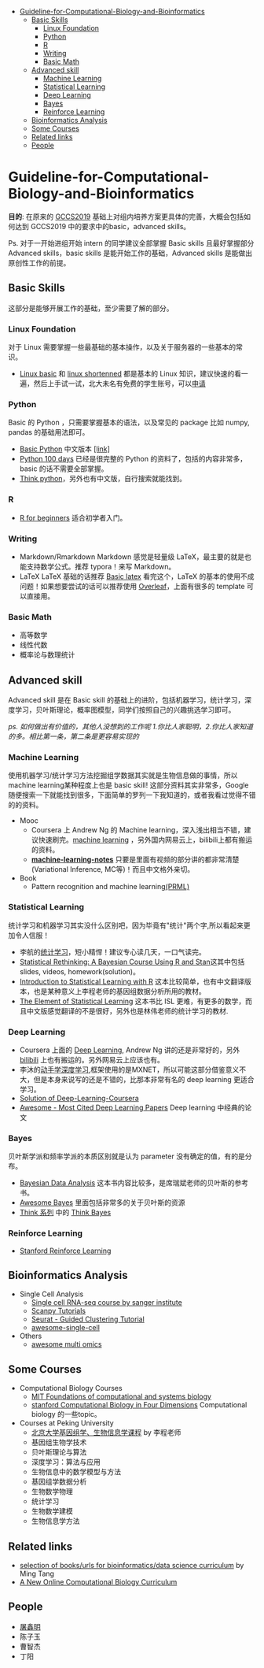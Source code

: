 - [ Guideline-for-Computational-Biology-and-Bioinformatics](#head1)
	- [Basic Skills](#head2)
		- [Linux Foundation](#head3)
		- [ Python](#head4)
		- [ R](#head5)
		- [ Writing](#head6)
		- [Basic Math](#head7)
	- [Advanced skill](#head8)
		- [Machine Learning](#head9)
		- [Statistical Learning ](#head10)
		- [Deep Learning](#head11)
		- [ Bayes](#head12)
		- [Reinforce Learning](#head13)
	- [Bioinformatics Analysis](#head14)
	- [Some Courses ](#head15)
	- [Related links](#head16)
	- [ People](#head17)
# <span id="head1"> Guideline-for-Computational-Biology-and-Bioinformatics</span>


**目的**: 在原来的 [GCCS2019](https://github.com/gao-lab/Guideline-for-Computational-Biology-and-Bioinformatics/blob/master/pdf/190317-guideline_for_common_computational_skills.pdf) 基础上对组内培养方案更具体的完善，大概会包括如何达到 GCCS2019 中的要求中的basic，advanced skills。

Ps. 对于一开始进组开始 intern 的同学建议全部掌握 Basic skills 且最好掌握部分 Advanced skills，basic skills 是能开始工作的基础，Advanced skills 是能做出原创性工作的前提。

## <span id="head2">Basic Skills</span>

这部分是能够开展工作的基础，至少需要了解的部分。

### <span id="head3">Linux Foundation</span>
对于 Linux 需要掌握一些最基础的基本操作，以及关于服务器的一些基本的常识。
* [Linux basic](https://github.com/Gao-lab/Guideline-for-Computational-Biology-and-Bioinformatics/blob/master/pdf/Linux_Basics_2019.pdf) 和 [linux shortenned](https://github.com/Gao-lab/Guideline-for-Computational-Biology-and-Bioinformatics/blob/master/pdf/linux_shortened.pdf) 
都是基本的 Linux 知识，建议快速的看一遍，然后上手试一试，北大未名有免费的学生账号，可以[申请](http://hpc.pku.edu.cn/guide.html)

### <span id="head4"> Python</span>

Basic 的 Python ，只需要掌握基本的语法，以及常见的 package 比如 numpy, pandas 的基础用法即可。
* [Basic Python](https://www.learnpython.org) 中文版本 [[link]](http://www.runoob.com/python/python-tutorial.html)
* [Python 100 days](https://github.com/jackfrued/Python-100-Days) 已经是很完整的 Python 的资料了，包括的内容非常多，basic 的话不需要全部掌握。
* [Think python](https://greenteapress.com/wp/think-python-2e/)，另外也有中文版，自行搜索就能找到。
### <span id="head5"> R</span>
* [R for beginners](http://ape-package.ird.fr/ep/R4beg_cn_2.0.pdf)
适合初学者入门。
### <span id="head6"> Writing</span>

* Markdown/Rmarkdown
Markdown 感觉是轻量级 LaTeX，最主要的就是也能支持数学公式。推荐 typora！来写 Markdown。
* LaTeX
LaTeX 基础的话推荐 [Basic latex](https://github.com/gao-lab/Guideline-for-Computational-Biology-and-Bioinformatics/blob/master/pdf/LaTeX_basic.pdf)
看完这个，LaTeX 的基本的使用不成问题！如果想要尝试的话可以推荐使用 [Overleaf](https://www.overleaf.com)，上面有很多的 template 可以直接用。

### <span id="head7">Basic Math</span>
* 高等数学
* 线性代数
* 概率论与数理统计



## <span id="head8">Advanced skill</span>
Advanced skill 是在 Basic skill 的基础上的进阶，包括机器学习，统计学习，深度学习，贝叶斯理论，概率图模型，同学们按照自己的兴趣挑选学习即可。

*ps. 如何做出有价值的，其他人没想到的工作呢 1.你比人家聪明，2.你比人家知道的多。相比第一条，第二条是更容易实现的*

### <span id="head9">Machine Learning</span>
使用机器学习/统计学习方法挖掘组学数据其实就是生物信息做的事情，所以machine learning某种程度上也是 basic skill! 这部分资料其实非常多，Google 
随便搜索一下就能找到很多，下面简单的罗列一下我知道的，或者我看过觉得不错的的资料。

* Mooc
    * Coursera 上 Andrew Ng 的 Machine learning，深入浅出相当不错，建议快速刷完。[machine learning](https://www.coursera.org/learn/machine-learning)
，另外国内网易云上，bilibili上都有搬运的资料。
    * [**machine-learning-notes**](https://github.com/roboticcam/machine-learning-notes) 只要是里面有视频的部分讲的都非常清楚(Variational 
Inference, MC等)！而且中文格外亲切。
* Book
    * Pattern recognition and machine learning[(PRML)](https://www.google.com/url?sa=t&rct=j&q=&esrc=s&source=web&cd=1&ved=2ahUKEwjQvt-LutXkAhXQxosBHUxaAcAQFjAAegQIAxAC&url=http%3A%2F%2Fusers.isr.ist.utl.pt%2F~wurmd%2FLivros%2Fschool%2FBishop%2520-%2520Pattern%2520Recognition%2520And%2520Machine%2520Learning%2520-%2520Springer%2520%25202006.pdf&usg=AOvVaw2j0fMGPbFfpcwGzqELtiRU)

### <span id="head10">Statistical Learning </span>
统计学习和机器学习其实没什么区别吧，因为毕竟有"统计"两个字,所以看起来更加令人信服！

 
* 李航的[统计学习](https://book.douban.com/subject/33437381/)，短小精悍！建议专心读几天，一口气读完。
* [Statistical Rethinking: A Bayesian Course Using R and Stan](https://github.com/rmcelreath/statrethinking_winter2019)这其中包括 slides, videos, homework(solution)。
* [Introduction to Statistical Learning with R](http://www-bcf.usc.edu/~gareth/ISL/ISLR%20First%20Printing.pdf) 这本比较简单，也有中文翻译版本，也是某种意义上李程老师的基因组数据分析所用的教材。
* [The Element of Statistical Learning](https://web.stanford.edu/~hastie/Papers/ESLII.pdf) 这本书比 ISL 更难，有更多的数学，而且中文版感觉翻译的不是很好，另外也是林伟老师的统计学习的教材.


### <span id="head11">Deep Learning</span>

* Coursera 上面的 [Deep Learning](https://www.coursera.org/specializations/deep-learning), Andrew Ng 讲的还是非常好的，另外 
[bilibili](https://www.bilibili.com/video/av49445369?from=search&seid=853459819773787018) 上也有搬运的。另外网易云上应该也有。
* 李沐的[动手学深度学习](https://zh.gluon.ai),框架使用的是MXNET，所以可能这部分借鉴意义不大，但是本身来说写的还是不错的，比那本非常有名的 deep learning 更适合学习。
* [Solution of Deep-Learning-Coursera](https://github.com/DeepakSridhar/Deep-Learning-Coursera)
* [Awesome - Most Cited Deep Learning Papers](https://github.com/terryum/awesome-deep-learning-papers) Deep learning 
中经典的论文


### <span id="head12"> Bayes</span>
贝叶斯学派和频率学派的本质区别就是认为 parameter 没有确定的值，有的是分布。

* [Bayesian Data Analysis](https://www.amazon.com.au/Bayesian-Analysis-Chapman-Statistical-Science-ebook/dp/B00I60M6H6)
这本书内容比较多，是席瑞斌老师的贝叶斯的参考书。
* [Awesome Bayes](https://github.com/dimenwarper/awesome-bayes) 里面包括非常多的关于贝叶斯的资源
* [Think 系列](https://greenteapress.com/wp/) 中的
[Think Bayes](https://greenteapress.com/wp/think-bayes/) 

### <span id="head13">Reinforce Learning</span>
* [Stanford Reinforce Learning](http://web.stanford.edu/class/cs234/index.html)

## <span id="head14">Bioinformatics Analysis </span>

* Single Cell Analysis
    * [Single cell RNA-seq course by sanger institute](https://scrnaseq-course.cog.sanger.ac.uk/website/index.html)
    * [Scanpy Tutorials](https://scanpy.readthedocs.io/en/stable/tutorials.html)
    * [Seurat - Guided Clustering Tutorial](https://satijalab.org/seurat/v3.1/pbmc3k_tutorial.html)
    * [awesome-single-cell](https://github.com/seandavi/awesome-single-cell)
* Others
    * [awesome multi omics](https://github.com/mikelove/awesome-multi-omics)
## <span id="head15">Some Courses </span>

* Computational Biology Courses
    * [MIT Foundations of computational and systems biology](https://ocw.mit.edu/courses/biology/7-91j-foundations-of-computational-and-systems-biology-spring-2014/)
    * [stanford Computational Biology in Four Dimensions](https://cs371.stanford.edu/index.html) Computational 
biology 的一些topic。
* Courses at Peking University
    * [北京大学基因组学、生物信息学课程](http://bioinfocore.cbi.pku.edu.cn/forum/upload/forum.php?mod=viewthread&tid=325&extra=page%3D1)  by 李程老师
    * 基因组生物学技术 
    * 贝叶斯理论与算法
    * 深度学习：算法与应用
    * 生物信息中的数学模型与方法
    * 基因组学数据分析
    * 生物数学物理
    * 统计学习
    * 生物数学建模
    * 生物信息学方法
    
## <span id="head16">Related links</span>
* [selection of books/urls for bioinformatics/data science curriculum](https://divingintogeneticsandgenomics.rbind.io/post/my-opinionated-selection-of-books-for-bioinformatics-data-science-curriculum/) by Ming Tang
* [A New Online Computational Biology Curriculum](https://journals.plos.org/ploscompbiol/article?id=10.1371/journal.pcbi.1003662) 

## <span id="head17"> People</span>
* [屠鑫明](https://xinmingtu.cn)
* 陈子玉 
* 曹智杰
* 丁阳

